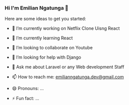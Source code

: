 ### Hi I'm Emilian Ngatunga 👋

Here are some ideas to get you started:

- 🔭 I’m currently working on Netflix Clone Uisng React
- 🌱 I’m currently learning React
- 👯 I’m looking to collaborate on Youtube
- 🤔 I’m looking for help with Django
- 💬 Ask me about Laravel or any Web development Staff

- 📫 How to reach me: emilianngatunga.dev@gmail.com
- 😄 Pronouns: ...
- ⚡ Fun fact: ...

